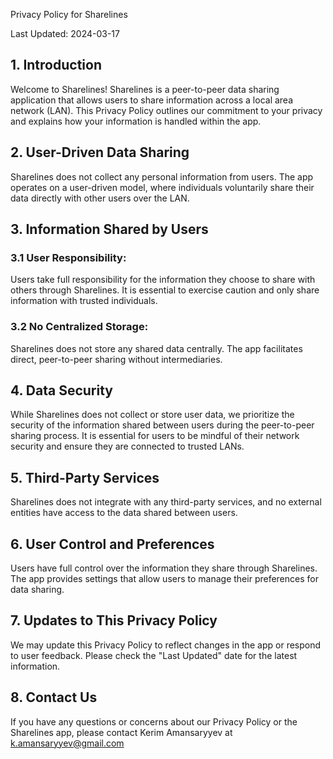 Privacy Policy for Sharelines

Last Updated: 2024-03-17

## 1. Introduction

Welcome to Sharelines! Sharelines is a peer-to-peer data sharing application that allows users to share information across a local area network (LAN). This Privacy Policy outlines our commitment to your privacy and explains how your information is handled within the app.

## 2. User-Driven Data Sharing

Sharelines does not collect any personal information from users. The app operates on a user-driven model, where individuals voluntarily share their data directly with other users over the LAN.

## 3. Information Shared by Users

### 3.1 User Responsibility:

Users take full responsibility for the information they choose to share with others through Sharelines. It is essential to exercise caution and only share information with trusted individuals.

### 3.2 No Centralized Storage:

Sharelines does not store any shared data centrally. The app facilitates direct, peer-to-peer sharing without intermediaries.

## 4. Data Security

While Sharelines does not collect or store user data, we prioritize the security of the information shared between users during the peer-to-peer sharing process. It is essential for users to be mindful of their network security and ensure they are connected to trusted LANs.

## 5. Third-Party Services

Sharelines does not integrate with any third-party services, and no external entities have access to the data shared between users.

## 6. User Control and Preferences

Users have full control over the information they share through Sharelines. The app provides settings that allow users to manage their preferences for data sharing.

## 7. Updates to This Privacy Policy

We may update this Privacy Policy to reflect changes in the app or respond to user feedback. Please check the "Last Updated" date for the latest information.

## 8. Contact Us

If you have any questions or concerns about our Privacy Policy or the Sharelines app, please contact Kerim Amansaryyev at k.amansaryyev@gmail.com

